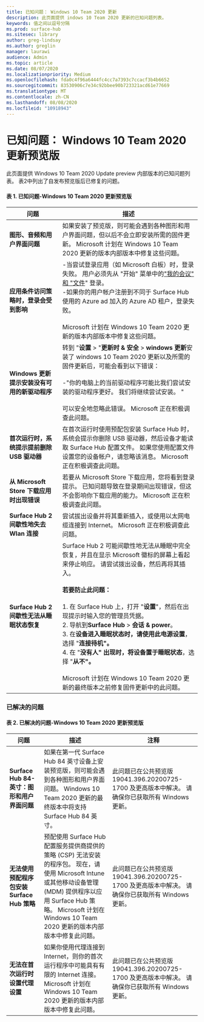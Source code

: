 ```yaml
---
title: 已知问题： Windows 10 Team 2020 更新
description: 此页面提供 indows 10 Team 2020 更新的已知问题列表。
keywords: 值之间以逗号分隔
ms.prod: surface-hub
ms.sitesec: library
author: greg-lindsay
ms.author: greglin
manager: laurawi
audience: Admin
ms.topic: article
ms.date: 08/07/2020
ms.localizationpriority: Medium
ms.openlocfilehash: fda0c4f96a6444fc4cc7a7393c7ccacf3b4b6652
ms.sourcegitcommit: 83530906c7e34c92bbee90b723321acd61e77669
ms.translationtype: MT
ms.contentlocale: zh-CN
ms.lasthandoff: 08/08/2020
ms.locfileid: "10918943"
---
```

# 已知问题： Windows 10 Team 2020 更新预览版 

此页面提供 Windows 10 Team 2020 Update preview 内部版本的已知问题列表。 表2中列出了自发布预览版后已修复的问题。 

#### 表 1.  已知问题-Windows 10 Team 2020 更新预览版 

| 问题                                                                     | 描述                                                                                                                                                                                                                                                                                                                                                                                                                                                                                                                                                                                                                                                                                       |
| ------------------------------------------------------------------------- | ------------------------------------------------------------------------------------------------------------------------------------------------------------------------------------------------------------------------------------------------------------------------------------------------------------------------------------------------------------------------------------------------------------------------------------------------------------------------------------------------------------------------------------------------------------------------------------------------------------------------------------------------------------------------------------------------- |
| **图形、音频和用户界面问题**                            | 如果安装了预览版，则可能会遇到各种图形和用户界面问题，但以后不会立即安装所需的固件更新。 Microsoft 计划在 Windows 10 Team 2020 更新的版本内部版本中修复这些问题。                                                                                                                                                                                                                                                                                                                                                                                                                                  |
| **应用条件访问策略时，登录会受到影响**      | -当尝试登录应用（如 Microsoft 白板）时，登录失败。 用户必须先从 "开始" 菜单中的["我的会议" 和 "文件](https://support.microsoft.com/help/4506480/sign-in-to-see-your-meetings-and-files-on-surface-hub)" 登录。<br>-如果你的用户帐户注册到不同于 Surface Hub 使用的 Azure ad 加入的 Azure AD 租户，登录失败。<br><br>Microsoft 计划在 Windows 10 Team 2020 更新的版本内部版本中修复这些问题。                                                                                                                                                                                              |
| **Windows 更新提示安装没有可用的新驱动程序** | 转到 "**设置**  >  "**更新时 & 安全**  >  **windows 更新**安装了 windows 10 Team 2020 更新以及所需的固件更新后，可能会看到以下错误：<br><br>-"你的电脑上的当前驱动程序可能比我们尝试安装的驱动程序更好。 我们将继续尝试安装。 "<br><br>可以安全地忽略此错误。 Microsoft 正在积极调查此问题。                                                                                                                                                                                                                                                                              |
| **首次运行时，系统提示提前删除 USB 驱动器**               | 在首次运行时使用预配包安装 Surface Hub 时，系统会提示你删除 USB 驱动器，然后设备才能读取 Surface Hub 配置文件。 如果您使用配置文件设置您的设备帐户，请忽略该消息。 Microsoft 正在积极调查此问题。                                                                                                                                                                                                                                                                                                                                                                          |
| **从 Microsoft Store 下载应用时出现错误**          | 若要从 Microsoft Store 下载应用，您将看到登录提示。 已知问题导致在登录期间出现错误，但这不会影响你下载应用的能力。 Microsoft 正在积极调查此问题。                                                                                                                                                                                                                                                                                                                                                                                                                                                     |
| **Surface Hub 2 间歇性地失去 Wlan 连接**                  | 尝试拔出设备并将其重新插入，或使用以太网电缆连接到 Internet。 Microsoft 正在积极调查此问题。                                                                                                                                                                                                                                                                                                                                                                                                                                                                                                                                        |
| **Surface Hub 2 间歇性无法从睡眠状态恢复**              | Surface Hub 2 可能间歇性地无法从睡眠中完全恢复，并且在显示 Microsoft 徽标的屏幕上看起来停止响应。 请尝试拨出设备，然后再将其插入。<br><br>**若要防止此问题：**<br><br>1. 在 Surface Hub 上，打开 "**设置**"，然后在出现提示时输入您的管理员凭据。<br>2. 导航到**Surface Hub**  >  **会话 & power**。<br>3. 在**设备进入睡眠状态时，请使用此电源设置**，选择 "**连接待机"。**<br>4. 在 "**没有人" 出现时，将设备置于睡眠状态**，选择 "**从不"。**<br><br>Microsoft 计划在 Windows 10 Team 2020 更新的最终版本之前修复固件更新中的此问题。 |

 
### 已解决的问题

#### 表 2.  已解决的问题-Windows 10 Team 2020 更新预览版 

 问题                                                                  | 描述                                                                                                                                                                                                                                                                                                               | 注释                                                                                                                                      |
| ---------------------------------------------------------------------- | ------------------------------------------------------------------------------------------------------------------------------------------------------------------------------------------------------------------------------------------------------------------------------------------------------------------------- | ------------------------------------------------------------------------------------------------------------------------------------------ |
| **Surface Hub 84-英寸：图形和用户界面问题**            | 如果在第一代 Surface Hub 84 英寸设备上安装预览版，则可能会遇到各种图形和用户界面问题。 Windows 10 Team 2020 更新的最终版本中将支持 Surface Hub 84 英寸。                                                                           | 此问题已在公共预览版 19041.396.20200725-1700 及更高版本中解决。 请确保你已获取所有 Windows 更新。 |
| **无法使用预配程序包安装 Surface Hub 策略** | 预配使用 Surface Hub 配置服务提供商提供的策略 (CSP) 无法安装的程序包。 现在，请使用 Microsoft Intune 或其他移动设备管理 (MDM) 提供程序以应用 Surface Hub 策略。 Microsoft 计划在 Windows 10 Team 2020 更新的版本内部版本中修复此问题。 | 此问题已在公共预览版 19041.396.20200725-1700 及更高版本中解决。 请确保你已获取所有 Windows 更新。 |
| **无法在首次运行时设置代理设置**                   | 如果你使用代理连接到 Internet，则你的首次运行程序中可能具有有限的 Internet 连接。 Microsoft 计划在 Windows 10 Team 2020 更新的版本内部版本中修复此问题。                                                                                                            | 此问题已在公共预览版 19041.396.20200725-1700 及更高版本中解决。 请确保你已获取所有 Windows 更新。 |

 

